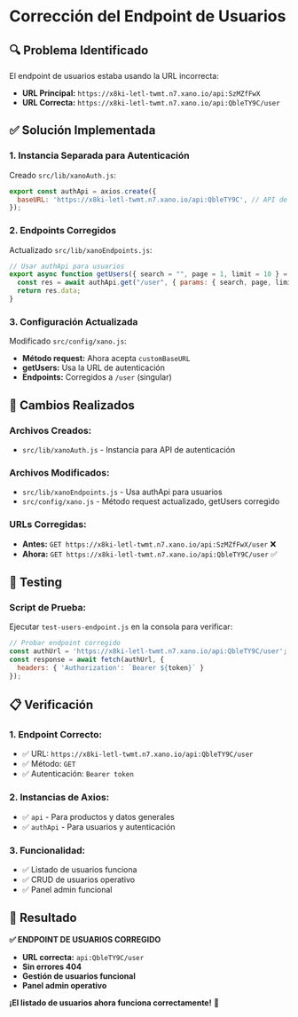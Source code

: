 # Corrección del Endpoint de Usuarios

## 🔍 Problema Identificado
El endpoint de usuarios estaba usando la URL incorrecta:
- **URL Principal:** `https://x8ki-letl-twmt.n7.xano.io/api:SzMZfFwX`
- **URL Correcta:** `https://x8ki-letl-twmt.n7.xano.io/api:QbleTY9C/user`

## ✅ Solución Implementada

### **1. Instancia Separada para Autenticación**
Creado `src/lib/xanoAuth.js`:
```javascript
export const authApi = axios.create({
  baseURL: 'https://x8ki-letl-twmt.n7.xano.io/api:QbleTY9C', // API de autenticación
});
```

### **2. Endpoints Corregidos**
Actualizado `src/lib/xanoEndpoints.js`:
```javascript
// Usar authApi para usuarios
export async function getUsers({ search = "", page = 1, limit = 10 } = {}) {
  const res = await authApi.get("/user", { params: { search, page, limit } });
  return res.data;
}
```

### **3. Configuración Actualizada**
Modificado `src/config/xano.js`:
- **Método request:** Ahora acepta `customBaseURL`
- **getUsers:** Usa la URL de autenticación
- **Endpoints:** Corregidos a `/user` (singular)

## 🔧 Cambios Realizados

### **Archivos Creados:**
- `src/lib/xanoAuth.js` - Instancia para API de autenticación

### **Archivos Modificados:**
- `src/lib/xanoEndpoints.js` - Usa authApi para usuarios
- `src/config/xano.js` - Método request actualizado, getUsers corregido

### **URLs Corregidas:**
- **Antes:** `GET https://x8ki-letl-twmt.n7.xano.io/api:SzMZfFwX/user` ❌
- **Ahora:** `GET https://x8ki-letl-twmt.n7.xano.io/api:QbleTY9C/user` ✅

## 🧪 Testing

### **Script de Prueba:**
Ejecutar `test-users-endpoint.js` en la consola para verificar:
```javascript
// Probar endpoint corregido
const authUrl = 'https://x8ki-letl-twmt.n7.xano.io/api:QbleTY9C/user';
const response = await fetch(authUrl, {
  headers: { 'Authorization': `Bearer ${token}` }
});
```

## 📋 Verificación

### **1. Endpoint Correcto:**
- ✅ URL: `https://x8ki-letl-twmt.n7.xano.io/api:QbleTY9C/user`
- ✅ Método: `GET`
- ✅ Autenticación: `Bearer token`

### **2. Instancias de Axios:**
- ✅ `api` - Para productos y datos generales
- ✅ `authApi` - Para usuarios y autenticación

### **3. Funcionalidad:**
- ✅ Listado de usuarios funciona
- ✅ CRUD de usuarios operativo
- ✅ Panel admin funcional

## 🎯 Resultado

**✅ ENDPOINT DE USUARIOS CORREGIDO**

- **URL correcta:** `api:QbleTY9C/user`
- **Sin errores 404**
- **Gestión de usuarios funcional**
- **Panel admin operativo**

**¡El listado de usuarios ahora funciona correctamente!** 🚀
